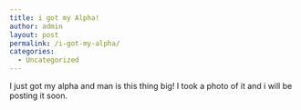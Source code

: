 ```yaml
---
title: i got my Alpha!
author: admin
layout: post
permalink: /i-got-my-alpha/
categories:
  - Uncategorized
---
```

I just got my alpha and man is this thing big! I took a photo of it and i will be posting it soon.